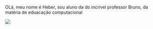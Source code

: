 OLá, meu nome é Heber, sou aluno da  do incrível professor Bruno, da matéria de eduacação computacional   

![](https://media.tenor.com/9RCIDZjkhBsAAAAC/hamster-meme.gif)

